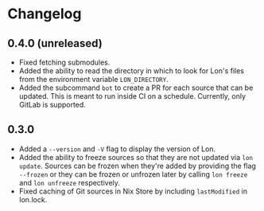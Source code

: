 # Changelog

## 0.4.0 (unreleased)

- Fixed fetching submodules.
- Added the ability to read the directory in which to look for Lon's files from
  the environment variable `LON_DIRECTORY`.
- Added the subcommand `bot` to create a PR for each source that can be
  updated. This is meant to run inside CI on a schedule. Currently, only GitLab
  is supported.

## 0.3.0

- Added a `--version` and `-V` flag to display the version of Lon.
- Added the ability to freeze sources so that they are not updated via `lon
  update`. Sources can be frozen when they're added by providing the flag
  `--frozen` or they can be frozen or unfrozen later by calling `lon freeze`
  and `lon unfreeze` respectively.
- Fixed caching of Git sources in Nix Store by including `lastModified` in
  lon.lock.
